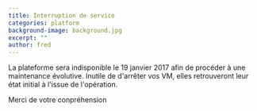 ```yaml
---
title: Interruption de service
categories: platform
background-image: background.jpg
excerpt: ""
author: fred
---
```


La plateforme sera indisponible le 19 janvier 2017 afin de procéder à une maintenance évolutive. Inutile de d'arrêter vos VM, elles retrouveront leur état initial à l'issue de l'opération.

Merci de votre conpréhension